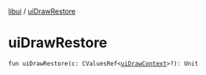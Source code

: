 [libui](index.md) / [uiDrawRestore](./ui-draw-restore.md)

# uiDrawRestore

`fun uiDrawRestore(c: CValuesRef<`[`uiDrawContext`](ui-draw-context.md)`>?): Unit`